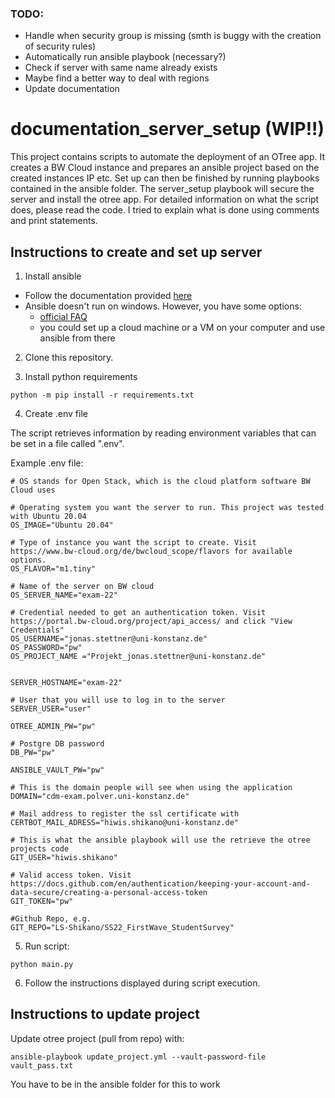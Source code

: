 ### TODO:
  - Handle when security group is missing (smth is buggy with the creation of security rules)
  - Automatically run ansible playbook (necessary?)
  - Check if server with same name already exists
  - Maybe find a better way to deal with regions
  - Update documentation

# documentation_server_setup (WIP!!)

This project contains scripts to automate the deployment of an OTree app. It creates a BW Cloud instance and prepares an ansible project based on the created instances IP etc. Set up can then be finished by running playbooks contained in the ansible folder. The server_setup playbook will secure the server and install the otree app. For detailed information on what the script does, please read the code. I tried to explain what is done using comments and print statements.

## Instructions to create and set up server

1. Install ansible

- Follow the documentation provided [here](https://docs.ansible.com/ansible/latest/installation_guide/intro_installation.html#installing-ansible-on-windows)
- Ansible doesn't run on windows. However, you have some options:
  - [official FAQ](https://docs.ansible.com/ansible/latest/user_guide/windows_faq.html#windows-faq-ansible)
  - you could set up a cloud machine or a VM on your computer and use ansible from there

2. Clone this repository.

3. Install python requirements

`python -m pip install -r requirements.txt`

4. Create .env file

The script retrieves information by reading environment variables that can be set in a file called ".env".

Example .env file:

```
# OS stands for Open Stack, which is the cloud platform software BW Cloud uses

# Operating system you want the server to run. This project was tested with Ubuntu 20.04
OS_IMAGE="Ubuntu 20.04"

# Type of instance you want the script to create. Visit https://www.bw-cloud.org/de/bwcloud_scope/flavors for available options.
OS_FLAVOR="m1.tiny"

# Name of the server on BW cloud
OS_SERVER_NAME="exam-22"

# Credential needed to get an authentication token. Visit https://portal.bw-cloud.org/project/api_access/ and click "View Credentials"
OS_USERNAME="jonas.stettner@uni-konstanz.de"
OS_PASSWORD="pw"
OS_PROJECT_NAME ="Projekt_jonas.stettner@uni-konstanz.de"


SERVER_HOSTNAME="exam-22"

# User that you will use to log in to the server
SERVER_USER="user"

OTREE_ADMIN_PW="pw"

# Postgre DB password
DB_PW="pw"

ANSIBLE_VAULT_PW="pw"

# This is the domain people will see when using the application
DOMAIN="cdm-exam.polver.uni-konstanz.de"

# Mail address to register the ssl certificate with
CERTBOT_MAIL_ADRESS="hiwis.shikano@uni-konstanz.de"

# This is what the ansible playbook will use the retrieve the otree projects code
GIT_USER="hiwis.shikano"

# Valid access token. Visit https://docs.github.com/en/authentication/keeping-your-account-and-data-secure/creating-a-personal-access-token
GIT_TOKEN="pw"

#Github Repo, e.g.
GIT_REPO="LS-Shikano/SS22_FirstWave_StudentSurvey"
```

5. Run script:

`python main.py`

6. Follow the instructions displayed during script execution.

## Instructions to update project

Update otree project (pull from repo) with:

`ansible-playbook update_project.yml --vault-password-file vault_pass.txt`

You have to be in the ansible folder for this to work
